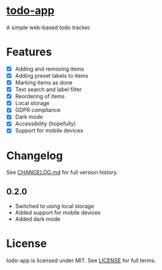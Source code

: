 # [todo-app](https://soycan-sim.github.io/todo-app/)

A simple web-based todo tracker.

# Features

- [x] Adding and removing items
- [x] Adding preset labels to items
- [x] Marking items as done
- [x] Text search and label filter
- [x] Reordering of items
- [x] Local storage
- [x] GDPR compliance
- [x] Dark mode
- [x] Accessibility (hopefully)
- [x] Support for mobile devices

# Changelog

See [CHANGELOG.md](./CHANGELOG.md) for full version history.

## 0.2.0

- Switched to using local storage
- Added support for mobile devices
- Added dark mode

# License

todo-app is licensed under MIT. See [LICENSE](./LICENSE) for full terms.